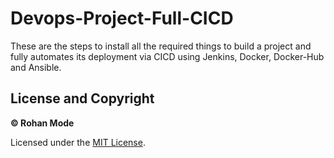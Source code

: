 # Devops-Project-Full-CICD
These are the steps to install all the required things to build a project and fully automates its deployment via CICD using Jenkins, Docker, Docker-Hub and Ansible.


## License and Copyright

__© Rohan Mode__

Licensed under the [MIT License](LICENSE).
